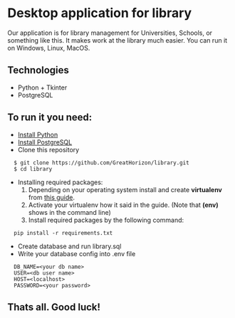 # Desktop application for library

Our application is for library management for Universities, Schools, or something like this.
It makes work at the library much easier.
You can run it on Windows, Linux, MacOS.

## Technologies
 * Python + Tkinter
 * PostgreSQL

## To run it you need:
- [Install Python](https://www.python.org/downloads/)
- [Install PostgreSQL](https://www.postgresql.org/download/)
- Clone this repository
```
  $ git clone https://github.com/GreatHorizon/library.git
  $ cd library
```
- Installing required packages:
  1. Depending on your operating system install and create **virtualenv** from [this guide](https://packaging.python.org/guides/installing-using-pip-and-virtual-environments/#creating-a-virtual-environment).
  2. Activate your virtualenv how it said in the guide. (Note that **(env)** shows in the command line) 
  3. Install required packages by the following command:
```
  pip install -r requirements.txt
```
- Create database and run library.sql
- Write your database config into .env file
```
  DB_NAME=<your db name>
  USER=<db user name>
  HOST=<localhost>
  PASSWORD=<your password>
```
## Thats all. Good luck!
